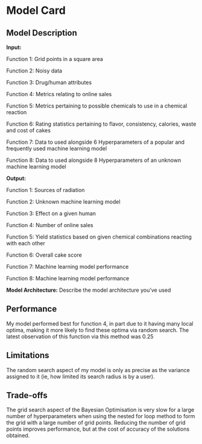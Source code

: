 # Model Card

## Model Description

**Input:**

Function 1: Grid points in a square area

Function 2: Noisy data

Function 3: Drug/human attributes

Function 4: Metrics relating to online sales

Function 5: Metrics pertaining to possible chemicals to use in a chemical reaction

Function 6: Rating statistics pertaining to flavor, consistency, calories, waste and cost of cakes

Function 7: Data to used alongside 6 Hyperparameters of a popular and frequently used machine learning model

Function 8: Data to used alongside 8 Hyperparameters of an unknown machine learning model

**Output:**

Function 1: Sources of radiation

Function 2: Unknown machine learning model

Function 3: Effect on a given human

Function 4: Number of online sales

Function 5: Yield statistics based on given chemical combinations reacting with each other

Function 6: Overall cake score

Function 7: Machine learning model performance

Function 8: Machine learning model performance

**Model Architecture:** Describe the model architecture you’ve used

## Performance

My model performed best for function 4, in part due to it having many local optima, making it more likely to find these optima via random search. The latest observation of this function via this method was 0.25

## Limitations

The random search aspect of my model is only as precise as the variance assigned to it (ie, how limited its search radius is by a user).

## Trade-offs

The grid search aspect of the Bayesian Optimisation is very slow for a large number of hyperparameters when using the nested for loop method to form the grid with a large number of grid points. Reducing the number of grid points improves performance, but at the cost of accuracy of the solutions obtained.
